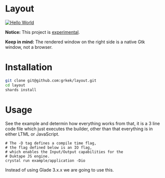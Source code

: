 # Layout

[![Hello World](https://i.ibb.co/SRwNb29/image.png)](https://github.com/grkek/layout)

**Notice:** This project is <ins>experimental</ins>.

**Keep in mind:** The rendered window on the right side is a native Gtk window, not a browser.

# Installation

```bash
git clone git@github.com:grkek/layout.git
cd layout
shards install
```

# Usage

See the example and determin how everything works from that, it is a 3 line code file which just executes the builder, other than that everything is in either LTML or JavaScript.

```
# The -D tag defines a compile time flag,
# the flag defined below is an IO flag,
# which enables the Input/Output capabilities for the
# Duktape JS engine.
crystal run example/application -Dio
```

Instead of using Glade 3.x.x we are going to use this.